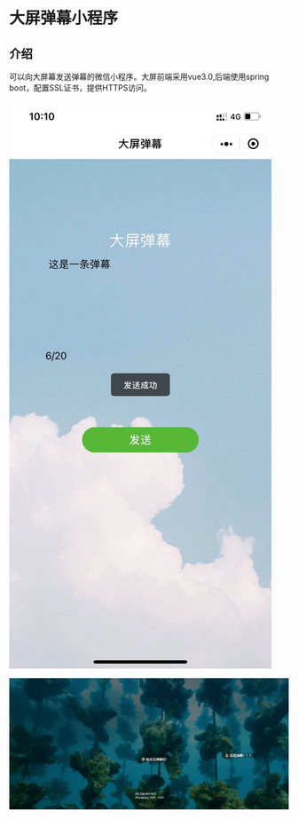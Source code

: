 # 大屏弹幕小程序
## 介绍
可以向大屏幕发送弹幕的微信小程序。大屏前端采用vue3.0,后端使用spring boot，配置SSL证书，提供HTTPS访问。


![1](https://github.com/laughingfuzihao/danmaku-wechat/blob/master/01331ef55899bb8c6b0317ebf6a67f7.jpg)

![2](https://github.com/laughingfuzihao/danmaku-wechat/blob/master/1596593481(1).png)

